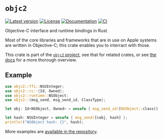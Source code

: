 # `objc2`

[![Latest version](https://badgen.net/crates/v/objc2)](https://crates.io/crates/objc2)
[![License](https://badgen.net/badge/license/MIT/blue)](https://github.com/madsmtm/objc2/blob/master/LICENSE.txt)
[![Documentation](https://docs.rs/objc2/badge.svg)](https://docs.rs/objc2/)
[![CI](https://github.com/madsmtm/objc2/actions/workflows/ci.yml/badge.svg)](https://github.com/madsmtm/objc2/actions/workflows/ci.yml)

Objective-C interface and runtime bindings in Rust.

Most of the core libraries and frameworks that are in use on Apple systems are
written in Objective-C; this crate enables you to interract with those.

This crate is part of the [`objc2` project](https://github.com/madsmtm/objc2),
see that for related crates, or see [the docs](https://docs.rs/objc2/) for a
more thorough overview.


## Example

```rust
use objc2::ffi::NSUInteger;
use objc2::rc::{Id, Owned};
use objc2::runtime::NSObject;
use objc2::{msg_send, msg_send_id, ClassType};

let obj: Id<NSObject, Owned> = unsafe { msg_send_id![NSObject::class(), new] };

let hash: NSUInteger = unsafe { msg_send![&obj, hash] };
println!("NSObject hash: {}", hash);
```

More examples are [available in the repository][examples].

[examples]: https://github.com/madsmtm/objc2/tree/master/crates/objc2/examples
